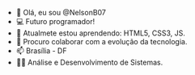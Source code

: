- 👋 Olá, eu sou @NelsonB07
- 💻 Futuro programador!
- 🌱 Atualmete estou aprendendo: HTML5, CSS3, JS.
- 💞️ Procuro colaborar com a evolução da tecnologia.
- 📫 Brasília - DF
- 👨‍💻 Análise e Desenvolvimento de Sistemas.

<!---
NelsonB07/NelsonB07 is a ✨ special ✨ repository because its `README.md` (this file) appears on your GitHub profile.
You can click the Preview link to take a look at your changes.
--->
